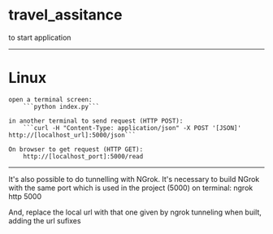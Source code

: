 # travel_assitance

to start application

--------------------------

# Linux

    open a terminal screen:
        ```python index.py```

    in another terminal to send request (HTTP POST):
        ```curl -H "Content-Type: application/json" -X POST '[JSON]' http://[localhost_url]:5000/json```

    On browser to get request (HTTP GET):
        http://[localhost_port]:5000/read


---------------------------

It's also possible to do tunnelling with NGrok.
It's necessary to build NGrok with the same port which is used in the project (5000)
    on terminal:
        ngrok http 5000

And, replace the local url with that one given by ngrok tunneling when built, adding the 
url sufixes